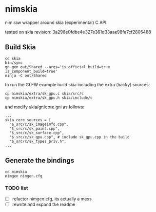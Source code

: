 # nimskia
nim raw wrapper around skia (experimental) C API

tested on skia revision: 3a296e0fdbe4e327e361d33aae98fe7cf2805488

## Build Skia
```shell
cd skia
bin/sync
gn gen out/Shared --args='is_official_build=true is_component_build=true'
ninja -C out/Shared
```
to run the GLFW example build skia including the extra (hacky) sources:
```shell
cp nimskia/extra/sk_gpu.c skia/src/c
cp nimskia/extra/sk_gpu.h skia/include/c
```
and modify skia/gn/core.gni as follows:
```shell
...
skia_core_sources = [
  "$_src/c/sk_imageinfo.cpp",
  "$_src/c/sk_paint.cpp",
  "$_src/c/sk_surface.cpp",
  "$_src/c/sk_gpu.cpp", # include sk_gpu.cpp in the build
  "$_src/c/sk_types_priv.h",
...
```
 ## Generate the bindings
```shell
cd nimskia
nimgen nimgen.cfg
```

### TODO list
- [ ] refactor nimgen.cfg, its actually a mess
- [ ] rewrite and expand the readme
